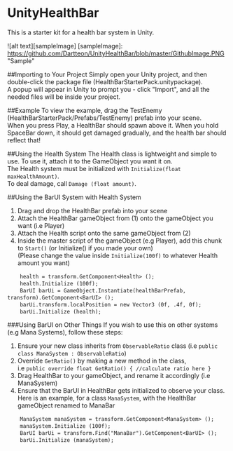 # UnityHealthBar
This is a starter kit for a health bar system in Unity.


![alt text][sampleImage]
[sampleImage]: https://github.com/Dartteon/UnityHealthBar/blob/master/GithubImage.PNG "Sample"

##Importing to Your Project
Simply open your Unity project, and then double-click the package file (HealthBarStarterPack.unitypackage).  
A popup will appear in Unity to prompt you - click "Import", and all the needed files will be inside your project.

##Example
To view the example, drag the TestEnemy (HealthBarStarterPack/Prefabs/TestEnemy) prefab into your scene.  
When you press Play, a HealthBar should spawn above it. When you hold SpaceBar down, it should get damaged gradually, and the health bar should reflect that!

##Using the Health System
The Health class is lightweight and simple to use. To use it, attach it to the GameObject you want it on.  
The Health system must be initialized with ```Initialize(float maxHealthAmount)```.  
To deal damage, call ```Damage (float amount)```.

##Using the BarUI System with Health System
1) Drag and drop the HealthBar prefab into your scene  
2) Attach the HealthBar gameObject from (1) onto the gameObject you want (i.e Player)  
3) Attach the Health script onto the same gameObject from (2)  
4) Inside the master script of the gameObject (e.g Player), add this chunk to ```Start()``` (or Initialize() if you made your own)  
(Please change the value inside `Initialize(100f)` to whatever Health amount you want)
```
    health = transform.GetComponent<Health> ();  
    health.Initialize (100f);  
    BarUI barUi = GameObject.Instantiate(healthBarPrefab, transform).GetComponent<BarUI> ();  
    barUi.transform.localPosition = new Vector3 (0f, .4f, 0f);  
    barUi.Initialize (health);
```

###Using BarUI on Other Things
If you wish to use this on other systems (e.g Mana Systems), follow these steps:  
1) Ensure your new class inherits from `ObservableRatio` class (i.e `public class ManaSystem : ObservableRatio`)  
2) Override `GetRatio()` by making a new method in the class,  
i.e `public override float GetRatio() { //calculate ratio here }`  
3) Drag HealthBar to your gameObject, and rename it accordingly (i.e ManaSystem)  
4) Ensure that the BarUI in HealthBar gets initialized to observe your class. Here is an example, for a class `ManaSystem`, with the HealthBar gameObject renamed to ManaBar
```
    ManaSystem manaSystem = transform.GetComponent<ManaSystem> ();  
    manaSystem.Initialize (100f);  
    BarUI barUi = transform.Find("ManaBar").GetComponent<BarUI> ();  
    barUi.Initialize (manaSystem);
```
